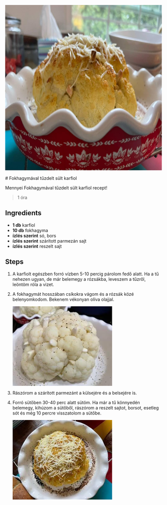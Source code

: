 <p align="center"><a href="https://cookpad.com/hu/receptek/14120705-fokhagymaval-tuzdelt-sult-karfiol" rel="Recipe source page"><img width="751" height="532" src="images/full/980f07b783e8f679bd5e237ed6658afd74ca3251.jpg"/></a></p>
# Fokhagymával tűzdelt sült karfiol

Mennyei Fokhagymával tűzdelt sült karfiol recept! 

> 1 óra 

## Ingredients
* **1 db** karfiol
* **10 db** fokhagyma
* **ízlés szerint** só, bors
* **ízlés szerint** szárított parmezán sajt
* **ízlés szerint** reszelt sajt

## Steps

1. A karfiolt egészben forró vízben 5-10 percig párolom fedő alatt. Ha a tű nehezen ugyan, de már belemegy a rózsákba, leveszem a tűzről, leöntöm róla a vizet.
 
    <div style="clear: both"/>

2. A fokhagymát hosszában csíkokra vágom és a rózsák közé belenyomkodom. Bekenem vékonyan olíva olajjal.
 
    <p><img width="320" height="256" align="left" src="images/full/3389a84ee88467064f6e53c247bcc8242d7178eb.jpg"/></p><div style="clear: both"/>

3. Rászórom a szárított parmezánt a külsejére és a belsejére is.
 
    <div style="clear: both"/>

4. Forró sütőben 30-40 perc alatt sütöm. Ha már a tű könnyedén belemegy, kihúzom a sütőből, rászórom a reszelt sajtot, borsot, esetleg sót és még 10 percre visszatolom a sütőbe.
 
    <p><img width="320" height="256" align="left" src="images/full/958c5ec3a049c746292660ac6780872bca4b6277.jpg"/></p><div style="clear: both"/>

